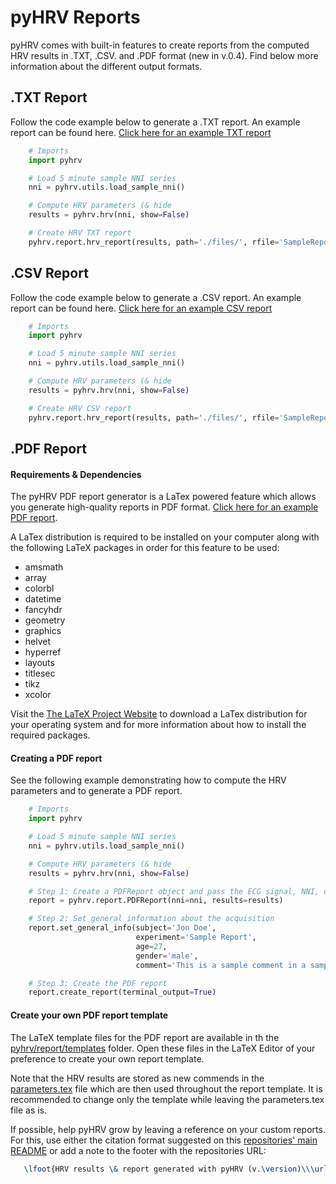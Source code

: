 # pyHRV Reports

pyHRV comes with built-in features to create reports from the computed HRV results in .TXT, .CSV. and .PDF format (new in v.0.4). Find below more information about the different output formats.

## .TXT Report
Follow the code example below to generate a .TXT report. An example report can be found here. [Click here for an example TXT report](../files/SampleReport.txt)

```python
    # Imports
    import pyhrv

    # Load 5 minute sample NNI series
    nni = pyhrv.utils.load_sample_nni()

    # Compute HRV parameters (& hide
    results = pyhrv.hrv(nni, show=False)

    # Create HRV TXT report
    pyhrv.report.hrv_report(results, path='./files/', rfile='SampleReport', file_format='txt')
```

## .CSV Report
Follow the code example below to generate a .CSV report. An example report can be found here. [Click here for an example CSV report](../files/SampleReport.csv)

```python
    # Imports
    import pyhrv

    # Load 5 minute sample NNI series
    nni = pyhrv.utils.load_sample_nni()

    # Compute HRV parameters (& hide
    results = pyhrv.hrv(nni, show=False)

    # Create HRV CSV report
    pyhrv.report.hrv_report(results, path='./files/', rfile='SampleReport', file_format='csv')
```

## .PDF Report
#### Requirements & Dependencies
The pyHRV PDF report generator is a LaTex powered feature which allows you generate high-quality reports in PDF format. [Click here for an example PDF report](../files/SampleReport.pdf).

A LaTex distribution is required to be installed on your computer along with the following LaTeX packages in order for this feature to be used:

* amsmath
* array
* colorbl
* datetime
* fancyhdr
* geometry
* graphics
* helvet
* hyperref
* layouts
* titlesec
* tikz
* xcolor

Visit the [The LaTeX Project Website](https://www.latex-project.org/get/) to download a LaTex distribution for your operating system and for more information about how to install the required packages.

#### Creating a PDF report
See the following example demonstrating how to compute the HRV parameters and to generate a PDF report.

```python
    # Imports
    import pyhrv

    # Load 5 minute sample NNI series
    nni = pyhrv.utils.load_sample_nni()

    # Compute HRV parameters (& hide
    results = pyhrv.hrv(nni, show=False)

    # Step 1: Create a PDFReport object and pass the ECG signal, NNI, or R-Peaks series and the results
    report = pyhrv.report.PDFReport(nni=nni, results=results)

    # Step 2: Set general information about the acquisition
    report.set_general_info(subject='Jon Doe',
                            experiment='Sample Report',
                            age=27,
                            gender='male',
                            comment='This is a sample comment in a sample report')

    # Step 3: Create the PDF report
    report.create_report(terminal_output=True)
```

#### Create your own PDF report template
The LaTeX template files for the PDF report are available in th the [pyhrv/report/templates](./templates) folder. Open these files in the LaTeX Editor of your preference to create your own report template. 

Note that the HRV results are stored as new commends in the [parameters.tex](parameters.tex) file which are then used throughout the report template. It is recommended to change only the template while leaving the parameters.tex file as is.

If possible, help pyHRV grow by leaving a reference on your custom reports. For this, use either the citation format suggested on this [repositories' main README]() or add a note to the footer with the repositories URL:

```latex
   \lfoot{HRV results \& report generated with pyHRV (v.\version)\\\url{https://github.com/PGomes92/pyhrv}}
```
